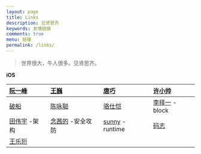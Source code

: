 ```yaml
---
layout: page
title: Links
description: 见贤思齐
keywords: 友情链接
comments: true
menu: 链接
permalink: /links/
---
```


> 世界很大，牛人很多。见贤思齐。



**iOS**

| [阮一峰](http://www.ruanyifeng.com/blog/) | [王巍](http://onevcat.com)       | [唐巧](http://blog.devtang.com/)           | [许小帅](http://imallen.com/)              |
| :------------------------------------- | :----------------------------- | :--------------------------------------- | :-------------------------------------- |
| [破船](http://beyondvincent.com/)        | [陈咏聪](http://vinqon.com/)      | [骆仕恺](http://luosky.com/)                | [李择一](http://cnblogs.com/biosli) -block |
| [田伟宇](http://casatwy.com) -架构          | [念茜的](http://nianxi.net) -安全攻防 | [sunny](http://blog.sunnyxx.com) -runtime | [码志](http://mazhuang.org)               |
| [王乐珩](http://wangleheng.com)           |                                |                                          |                                         |






